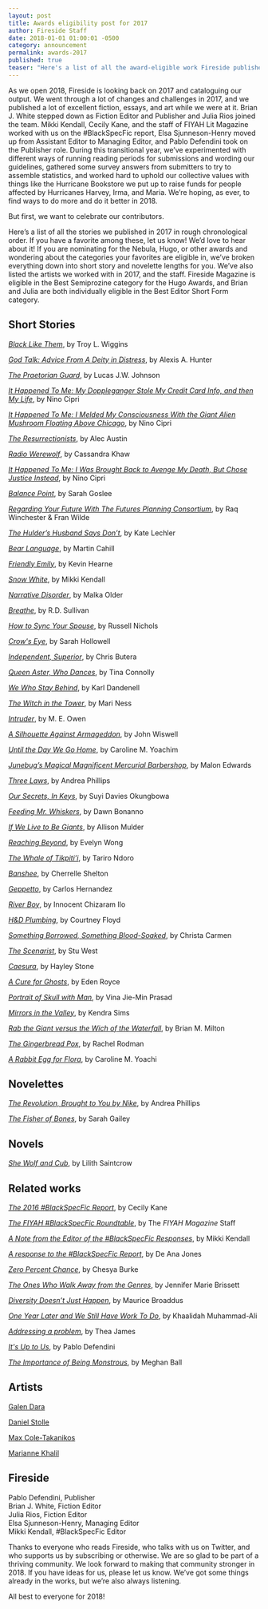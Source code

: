 ```yaml
---
layout: post
title: Awards eligibility post for 2017
author: Fireside Staff
date: 2018-01-01 01:00:01 -0500
category: announcement
permalink: awards-2017
published: true
teaser: "Here's a list of all the award-eligible work Fireside published in 2017."
---
```


As we open 2018, Fireside is looking back on 2017 and cataloguing our output. We went through a lot of changes and challenges in 2017, and we published a lot of excellent fiction, essays, and art while we were at it. Brian J. White stepped down as Fiction Editor and Publisher and Julia Rios joined the team. Mikki Kendall, Cecily Kane, and the staff of FIYAH Lit Magazine worked with us on the #BlackSpecFic report, Elsa Sjunneson-Henry moved up from Assistant Editor to Managing Editor, and Pablo Defendini took on the Publisher role. During this transitional year, we’ve experimented with different ways of running reading periods for submissions and wording our guidelines, gathered some survey answers from submitters to try to assemble statistics, and worked hard to uphold our collective values with things like the Hurricane Bookstore we put up to raise funds for people affected by Hurricanes Harvey, Irma, and Maria. We’re hoping, as ever, to find ways to do more and do it better in 2018.

But first, we want to celebrate our contributors.

Here’s a list of all the stories we published in 2017 in rough chronological order. If you have a favorite among these, let us know! We’d love to hear about it! If you are nominating for the Nebula, Hugo, or other awards and wondering about the categories your favorites are eligible in, we’ve broken everything down into short story and novelette lengths for you. We’ve also listed the artists we worked with in 2017, and the staff. Fireside Magazine is eligible in the Best Semiprozine category for the Hugo Awards, and Brian and Julia are both individually eligible in the Best Editor Short Form category.


## Short Stories

[_Black Like Them_](/issue39/chapter/black-like-them/), by Troy L. Wiggins

[_God Talk: Advice From A Deity in Distress_](/issue39/chapter/god-talk-advice-from-a-deity-in-distress/),
by Alexis A. Hunter

[_The Praetorian Guard_](/the-praetorian-guard), by Lucas J.W. Johnson

[_It Happened To Me: My Doppleganger Stole My Credit Card Info, and then My Life_](/issue39/chapter/it-happened-to-me-my-doppleganger-stole-my-credit-card-info-and-then-my-life/), by Nino Cipri

[_It Happened To Me: I Melded My Consciousness With the Giant Alien Mushroom Floating Above Chicago_](it-happened-to-me-i-melded-my-consciousness-wtih-the-giant-alien-mushroom-floating-above-chicago), by Nino Cipri

[_The Resurrectionists_](/the-resurrectionists), by Alec Austin

[_Radio Werewolf_](radio-werewolf), by Cassandra Khaw

[_It Happened To Me: I Was Brought Back to Avenge My Death, But Chose Justice Instead_](it-happened-to-me-i-was-brought-back-to-avenge-my-death-but-chose-justice-instead), by Nino Cipri

[_Balance Point_](balance-point), by Sarah Goslee

[_Regarding Your Future With The Futures Planning Consortium_](regarding-your-future-with-the-futures-planning-consortium), by Raq Winchester & Fran Wilde

[_The Hulder’s Husband Says Don’t_](the-hulders-husband-says-dont), by Kate Lechler

[_Bear Language_](bear-language), by Martin Cahill

[_Friendly Emily_](friendly-emily), by Kevin Hearne

[_Snow White_](snow-white), by Mikki Kendall

[_Narrative Disorder_](narrative-disorder), by Malka Older

[_Breathe_](breathe), by R.D. Sullivan

[_How to Sync Your Spouse_](how-to-sync-your-spouse), by Russell Nichols

[_Crow's Eye_](crows-eye), by Sarah Hollowell

[_Independent, Superior_](independent-superior), by Chris Butera

[_Queen Aster, Who Dances_](queen-aster-who-dances), by Tina Connolly

[_We Who Stay Behind_](we-who-stay-behind), by Karl Dandenell

[_The Witch in the Tower_](the-witch-in-the-tower), by Mari Ness

[_Intruder_](intruder), by M. E. Owen

[_A Silhouette Against Armageddon_](/a-silhouette-against-armageddon), by John Wiswell

[_Until the Day We Go Home_](/until-the-day-we-go-home), by Caroline M. Yoachim

[_Junebug’s Magical Magnificent Mercurial Barbershop_](/junebugs-magical-magnificent-mercurial-barbershop), by Malon Edwards

[_Three Laws_](three-laws), by Andrea Phillips

[_Our Secrets, In Keys_](/our-secrets-in-keys), by Suyi Davies Okungbowa

[_Feeding Mr. Whiskers_](feeding-mr-whiskers), by Dawn Bonanno

[_If We Live to Be Giants_](if-we-live-to-be-giants), by Allison Mulder

[_Reaching Beyond_](reaching-beyond), by Evelyn Wong

[_The Whale of Tikpiti’i_](the-whale-of-tikpitii), by Tariro Ndoro

[_Banshee_](banshee), by Cherrelle Shelton

[_Geppetto_](geppetto), by Carlos Hernandez

[_River Boy_](river-boy), by Innocent Chizaram Ilo

[_H&D Plumbing_](h-n-d-plumbing), by Courtney Floyd

[_Something Borrowed, Something Blood-Soaked_](something-borrowed-something-blood-soaked), by Christa Carmen

[_The Scenarist_](the-scenarist), by Stu West

[_Caesura_](caesura), by Hayley Stone

[_A Cure for Ghosts_](a-cure-for-ghosts), by Eden Royce

[_Portrait of Skull with Man_](portrait-of-skull-with-man), by Vina Jie-Min Prasad

[_Mirrors in the Valley_](mirrors-in-the-valley), by Kendra Sims

[_Rab the Giant versus the Wich of the Waterfall_](rab-the-giant), by Brian M. Milton

[_The Gingerbread Pox_](the-gingerbread-pox), by Rachel Rodman

[_A Rabbit Egg for Flora_](a-rabbit-egg-for-flora), by Caroline M. Yoachi


## Novelettes

[_The Revolution, Brought to You by Nike_](/the-revolution-brought-to-you-by-nike), by Andrea Phillips

[_The Fisher of Bones_](/book/the-fisher-of-bones), by Sarah Gailey

## Novels

[_She Wolf and Cub_](book/she-wolf-and-cub), by Lilith Saintcrow

## Related works

[_The 2016 #BlackSpecFic Report_](/blackspecfic-2016), by Cecily Kane

[_The FIYAH #BlackSpecFic Roundtable_](/fiyah-roundtable), by The _FIYAH Magazine_ Staff

[_A Note from the Editor of the #BlackSpecFic Responses_](/a-note-from-the-editor-of-the-blackspecfic-responses), by Mikki Kendall

[_A response to the #BlackSpecFic Report_](/a-response-to-the-blackspecfic-report), by De Ana Jones

[_Zero Percent Chance_](/zero-percent-chance), by Chesya Burke

[_The Ones Who Walk Away from the Genres_](/the-ones-who-walk-away-from-the-genre), by Jennifer Marie Brissett

[_Diversity Doesn’t Just Happen_](/diversity-doesn't-just-happen), by Maurice Broaddus

[_One Year Later and We Still Have Work To Do_](/one-year-later), by Khaalidah Muhammad-Ali

[_Addressing a problem_](/addressing-a-problem), by Thea James

[_It's Up to Us_](/its-up-to-us), by Pablo Defendini

[_The Importance of Being Monstrous_](/the-importance-of-being-monstrous), by Meghan Ball

## Artists

[Galen Dara](http://www.galendara.com)

[Daniel Stolle](http://www.danielstolle.com)

[Max Cole-Takanikos](https://www.maxcoletakanikos.com)

[Marianne Khalil](https://mariannekhalil.carbonmade.com)

## Fireside

Pablo Defendini, Publisher<br/>Brian J. White, Fiction Editor<br/>Julia Rios, Fiction Editor<br/>Elsa Sjunneson-Henry, Managing Editor<br/>Mikki Kendall, #BlackSpecFic Editor

Thanks to everyone who reads Fireside, who talks with us on Twitter, and who supports us by subscribing or otherwise. We are so glad to be part of a thriving community. We look forward to making that community stronger in 2018. If you have ideas for us, please let us know. We’ve got some things already in the works, but we’re also always listening.

All best to everyone for 2018!

